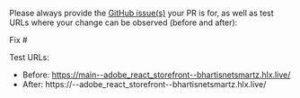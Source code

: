 Please always provide the [GitHub issue(s)](../issues) your PR is for, as well as test URLs where your change can be observed (before and after):

Fix #<gh-issue-id>

Test URLs:
- Before: https://main--adobe_react_storefront--bhartisnetsmartz.hlx.live/
- After: https://<branch>--adobe_react_storefront--bhartisnetsmartz.hlx.live/
